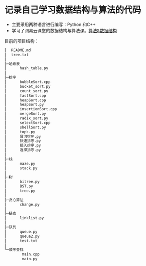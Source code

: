 # 记录自己学习数据结构与算法的代码

- 主要采用两种语言进行编写：Python 和C++
- 学习了网易云课堂的数据结构与算法课。[算法&数据结构](https://study.163.com/course/courseLearn.htm?courseId=1209405932#/learn/video?lessonId=1279354246&courseId=1209405932)

目前的项目结构：
```python
│  README.md
│  tree.txt
│  
├─哈希表
│      hash_table.py
│      
├─排序
│      bubbleSort.cpp
│      bucket_sort.py
│      count_sort.py
│      fastSort.cpp
│      heapSort.cpp
│      heapSort.py
│      insertionSort.cpp
│      mergeSort.py
│      radix_sort.py
│      selectSort.cpp
│      shellSort.py
│      topk.py
│      冒泡排序.py
│      快速排序.py
│      插入排序.py
│      选择排序.py
│      
├─栈
│      maze.py
│      stack.py
│      
├─树
│      bitree.py
│      BST.py
│      tree.py
│      
├─贪心算法
│      change.py
│      
├─链表
│      linklist.py
│      
├─队列
│      queue.py
│      queue2.py
│      test.txt
│      
└─顺序查找
        main.cpp
        main.py
```

